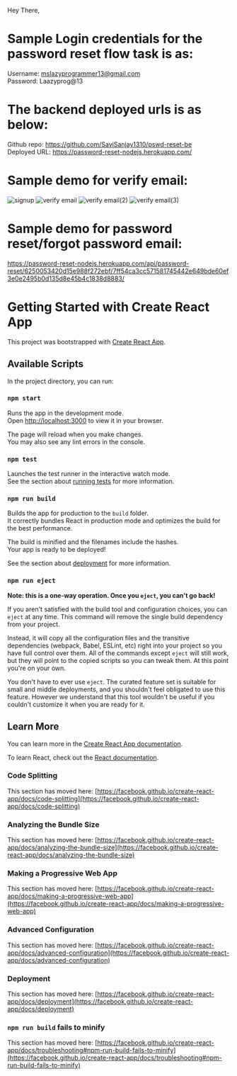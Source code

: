 Hey There,

# Sample Login credentials for the password reset flow task is as:<br/>
Username: mslazyprogrammer13@gmail.com<br/>
Password: Laazyprog@13

# The backend deployed urls is as below: <br/>
Github repo: https://github.com/SaviSanjay1310/pswd-reset-be <br/>
Deployed URL: https://password-reset-nodejs.herokuapp.com/

# Sample demo for verify email:
![signup](https://user-images.githubusercontent.com/92391756/162415791-6ef6ddaf-04d1-4f6b-baaa-bfaac161af58.PNG)
![verify email](https://user-images.githubusercontent.com/92391756/162415843-435b9df7-6e4f-4d16-b792-714ce4ec5d06.PNG)
![verify email(2)](https://user-images.githubusercontent.com/92391756/162415895-b2aba84a-527d-403f-ab01-7735d9cb9bd9.PNG)
![verify email(3)](https://user-images.githubusercontent.com/92391756/162415921-983055a2-4f4f-4818-a52f-8680e64ffb4c.PNG)

# Sample demo for password reset/forgot password email:<br/>
https://password-reset-nodejs.herokuapp.com/api/password-reset/6250053420d15e988f272ebf/7ff54ca3cc571581745442e649bde60ef3e0e2495b0d135d8e45b4c1838d8883/

# Getting Started with Create React App

This project was bootstrapped with [Create React App](https://github.com/facebook/create-react-app).

## Available Scripts

In the project directory, you can run:

### `npm start`

Runs the app in the development mode.\
Open [http://localhost:3000](http://localhost:3000) to view it in your browser.

The page will reload when you make changes.\
You may also see any lint errors in the console.

### `npm test`

Launches the test runner in the interactive watch mode.\
See the section about [running tests](https://facebook.github.io/create-react-app/docs/running-tests) for more information.

### `npm run build`

Builds the app for production to the `build` folder.\
It correctly bundles React in production mode and optimizes the build for the best performance.

The build is minified and the filenames include the hashes.\
Your app is ready to be deployed!

See the section about [deployment](https://facebook.github.io/create-react-app/docs/deployment) for more information.

### `npm run eject`

**Note: this is a one-way operation. Once you `eject`, you can't go back!**

If you aren't satisfied with the build tool and configuration choices, you can `eject` at any time. This command will remove the single build dependency from your project.

Instead, it will copy all the configuration files and the transitive dependencies (webpack, Babel, ESLint, etc) right into your project so you have full control over them. All of the commands except `eject` will still work, but they will point to the copied scripts so you can tweak them. At this point you're on your own.

You don't have to ever use `eject`. The curated feature set is suitable for small and middle deployments, and you shouldn't feel obligated to use this feature. However we understand that this tool wouldn't be useful if you couldn't customize it when you are ready for it.

## Learn More

You can learn more in the [Create React App documentation](https://facebook.github.io/create-react-app/docs/getting-started).

To learn React, check out the [React documentation](https://reactjs.org/).

### Code Splitting

This section has moved here: [https://facebook.github.io/create-react-app/docs/code-splitting](https://facebook.github.io/create-react-app/docs/code-splitting)

### Analyzing the Bundle Size

This section has moved here: [https://facebook.github.io/create-react-app/docs/analyzing-the-bundle-size](https://facebook.github.io/create-react-app/docs/analyzing-the-bundle-size)

### Making a Progressive Web App

This section has moved here: [https://facebook.github.io/create-react-app/docs/making-a-progressive-web-app](https://facebook.github.io/create-react-app/docs/making-a-progressive-web-app)

### Advanced Configuration

This section has moved here: [https://facebook.github.io/create-react-app/docs/advanced-configuration](https://facebook.github.io/create-react-app/docs/advanced-configuration)

### Deployment

This section has moved here: [https://facebook.github.io/create-react-app/docs/deployment](https://facebook.github.io/create-react-app/docs/deployment)

### `npm run build` fails to minify

This section has moved here: [https://facebook.github.io/create-react-app/docs/troubleshooting#npm-run-build-fails-to-minify](https://facebook.github.io/create-react-app/docs/troubleshooting#npm-run-build-fails-to-minify)

